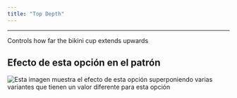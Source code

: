 ```yaml
---
title: "Top Depth"
---
```


***

Controls how far the bikini cup extends upwards

## Efecto de esta opción en el patrón

![Esta imagen muestra el efecto de esta opción superponiendo varias variantes que tienen un valor diferente para esta opción](bee_topdepth_sample.svg "Efecto de esta opción en el patrón")
